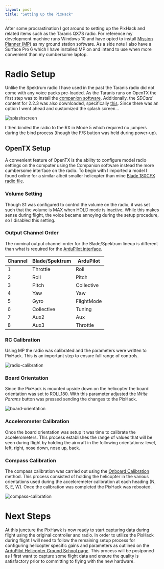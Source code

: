 ```yaml
---
layout: post
title: "Setting Up the PixHack"
---
```


After some procrastination I got around to setting up the PixHack and related items such as the Taranis QX7S radio. For reference my development machine runs Windows 10 and have opted to install [Mission Planner (MP)](http://ardupilot.org/planner/) as my ground station software. As a side note I also have a Surface Pro 6 which I have installed MP on and intend to use when more convenient than my cumbersome laptop. 

# Radio Setup
Unlike the Spektrum radio I have used in the past the Taranis radio did not come with any voice packs pre-loaded. As the Taranis runs on OpenTX the first step was to install the [companion software](https://www.open-tx.org/2019/01/06/opentx-2.2.3). Additionally, the *SDCard* content for 2.2.3 was also downloaded, specifically [this](https://downloads.open-tx.org/2.2/release/sdcard/opentx-x7/sdcard-taranis-x7-2.2V0018.zip). Since there was an option I went ahead and customized the splash screen...

![splashscreen]({{site.baseurl}}/images/radio/splashscreen.jpg)

I then binded the radio to the RX in Mode 5 which required no jumpers during the bind process (though the F/S button was held during power-up).

## OpenTX Setup
A convenient feature of OpenTX is the ability to configure model radio settings on the computer using the Companion software instead the more cumbersome interface on the radio. To begin with I imported a model I found online for a similar albeit smaller helicopter than mine [Blade 180CFX radio file](https://rcsettings.com/index.php/viewdownload/4-helicopters/317-blade-180cfx). 

### Volume Setting
Though S1 was configured to control the volume on the radio, it was set such that the volume is MAX when HOLD mode is inactive. While this makes sense during flight, the voice became annoying during the setup procedure, so I disabled this setting.

### Output Channel Order
The nominal output channel order for the Blade/Spektrum lineup is different than what is required for the [ArduPilot interface](http://ardupilot.org/copter/docs/traditional-helicopter-connecting-apm.html#overview-of-servo-and-rx-connection).

| Channel   | Blade/Spektrum    | ArduPilot     |
| ---       | ---               | ---           |
| 1         | Throttle          | Roll          |        
| 2         | Roll              | Pitch         |
| 3         | Pitch             | Collective    |        
| 4         | Yaw               | Yaw           |
| 5         | Gyro              | FlightMode    |        
| 6         | Collective        | Tuning        |    
| 7         | Aux2              | Aux           |
| 8         | Aux3              | Throttle      |    

### RC Calibration
Using MP the radio was calibrated and the parameters were written to PixHack. This is an important step to ensure full range of controls.

![radio-calibration]({{site.baseurl}}/images/radio/radio-calibration.jpg)

### Board Orientation
Since the PixHack is mounted upside down on the helicopter the board orientation was set to ROLL180. With this parameter adjusted the *Write Params* button was pressed sending the changes to the PixHack.

![board-orientation]({{site.baseurl}}/images/radio/board-orientation.jpg)


### Accelerometer Calibration
Once the board orientation was setup it was time to calibrate the accelerometers. This process establishes the range of values that will be seen during flight by holding the aircraft in the following orientations: level, left, right, nose down, nose up, back.

### Compass Calibration
The compass calibration was carried out using the [Onboard Calibration](http://ardupilot.org/copter/docs/common-compass-calibration-in-mission-planner.html#onboard-calibration) method. This process consisted of holding the helicopter in the various orientations used during the acceloremeter calibration at each heading (N, S, E, W). Once the calibration was completed the PixHack was rebooted.

![compass-calibration]({{site.baseurl}}/images/radio/compass-calibration.jpg)

# Next Steps
At this juncture the PixHawk is now ready to start capturing data during flight using the original controller and radio. In order to utilize the PixHack during flight I will need to follow the remaining setup process for configuring helicopter specific gains and parameters as outlined on the [ArduPilot Helicopter Ground School page](http://ardupilot.org/copter/docs/traditional-helicopter-configuration.html#). This process will be postponed as I first want to capture some flight data and ensure the quality is satisfactory prior to committing to flying with the new hardware. 